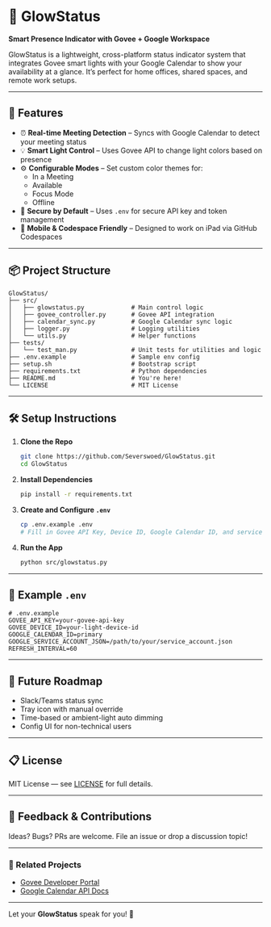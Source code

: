 # 🌟 GlowStatus

**Smart Presence Indicator with Govee + Google Workspace**

GlowStatus is a lightweight, cross-platform status indicator system that integrates Govee smart lights with your Google Calendar to show your availability at a glance. It’s perfect for home offices, shared spaces, and remote work setups.

---

## 🚀 Features

- ⏰ **Real-time Meeting Detection** – Syncs with Google Calendar to detect your meeting status
- 💡 **Smart Light Control** – Uses Govee API to change light colors based on presence
- ⚙️ **Configurable Modes** – Set custom color themes for:
  - In a Meeting
  - Available
  - Focus Mode
  - Offline
- 🔐 **Secure by Default** – Uses `.env` for secure API key and token management
- 📱 **Mobile & Codespace Friendly** – Designed to work on iPad via GitHub Codespaces

---

## 📦 Project Structure

```
GlowStatus/
├── src/
│   ├── glowstatus.py             # Main control logic
│   ├── govee_controller.py       # Govee API integration
│   ├── calendar_sync.py          # Google Calendar sync logic
│   ├── logger.py                 # Logging utilities
│   └── utils.py                  # Helper functions
├── tests/
│   └── test_man.py               # Unit tests for utilities and logic
├── .env.example                  # Sample env config
├── setup.sh                      # Bootstrap script
├── requirements.txt              # Python dependencies
├── README.md                     # You're here!
└── LICENSE                       # MIT License
```

---

## 🛠️ Setup Instructions

1. **Clone the Repo**
   ```bash
   git clone https://github.com/Severswoed/GlowStatus.git
   cd GlowStatus
   ```

2. **Install Dependencies**
   ```bash
   pip install -r requirements.txt
   ```

3. **Create and Configure `.env`**
   ```bash
   cp .env.example .env
   # Fill in Govee API Key, Device ID, Google Calendar ID, and service account JSON path.
   ```

4. **Run the App**
   ```bash
   python src/glowstatus.py
   ```

---

## 🧪 Example `.env`

```env
# .env.example
GOVEE_API_KEY=your-govee-api-key
GOVEE_DEVICE_ID=your-light-device-id
GOOGLE_CALENDAR_ID=primary
GOOGLE_SERVICE_ACCOUNT_JSON=/path/to/your/service_account.json
REFRESH_INTERVAL=60
```

---

## 🎯 Future Roadmap

- Slack/Teams status sync
- Tray icon with manual override
- Time-based or ambient-light auto dimming
- Config UI for non-technical users

---

## 📋 License

MIT License — see [LICENSE](./LICENSE) for full details.

---

## 💬 Feedback & Contributions

Ideas? Bugs? PRs are welcome. File an issue or drop a discussion topic!

---

### 🔗 Related Projects
- [Govee Developer Portal](https://developer.govee.com)
- [Google Calendar API Docs](https://developers.google.com/calendar/api)

---

Let your **GlowStatus** speak for you! 💙

